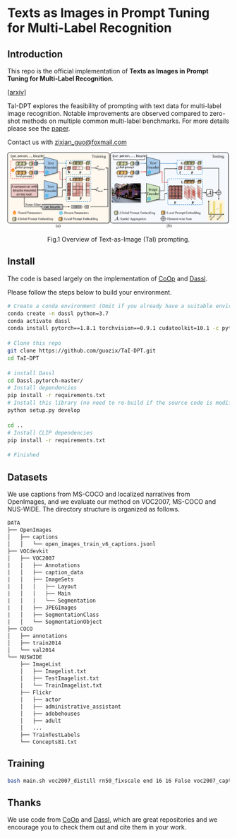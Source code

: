 
# Texts as Images in Prompt Tuning for Multi-Label Recognition


## Introduction

This repo is the official implementation of **Texts as Images in Prompt Tuning for Multi-Label Recognition**.

[[arxiv](https://arxiv.org/abs/2211.12739)]

TaI-DPT explores the feasibility of prompting with text data for multi-label image recognition. Notable improvements are observed compared to zero-shot methods on multiple common multi-label benchmarks. For more details please see the [paper](https://arxiv.org/abs/2211.12739).

Contact us with zixian_guo@foxmail.com


<center>
<img src="./figures/cvpr2023figbig.png">

Fig.1 Overview of Text-as-Image (TaI) prompting.
</center>

## Install

The code is based largely on the implementation of [CoOp](https://github.com/KaiyangZhou/CoOp) and [Dassl](https://github.com/KaiyangZhou/Dassl.pytorch).


Please follow the steps below to build your environment.

```bash
# Create a conda environment (Omit if you already have a suitable environment)
conda create -n dassl python=3.7
conda activate dassl
conda install pytorch==1.8.1 torchvision==0.9.1 cudatoolkit=10.1 -c pytorch  # torch (version >= 1.7.1)

# Clone this repo
git clone https://github.com/guozix/TaI-DPT.git
cd TaI-DPT

# install Dassl
cd Dassl.pytorch-master/
# Install dependencies
pip install -r requirements.txt
# Install this library (no need to re-build if the source code is modified)
python setup.py develop

cd ..
# Install CLIP dependencies
pip install -r requirements.txt

# Finished
```

## Datasets
We use captions from MS-COCO and localized narratives from OpenImages, and we evaluate our method on VOC2007, MS-COCO and NUS-WIDE.
The directory structure is organized as follows.
```
DATA
├── OpenImages
│   ├── captions
│   │   └── open_images_train_v6_captions.jsonl
├── VOCdevkit
│   ├── VOC2007
|   │   ├── Annotations
|   │   ├── caption_data
|   │   ├── ImageSets
|   │   │   ├── Layout
|   │   │   ├── Main
|   │   │   └── Segmentation
|   │   ├── JPEGImages
|   │   ├── SegmentationClass
|   │   └── SegmentationObject
├── COCO
│   ├── annotations
│   ├── train2014
│   └── val2014
└── NUSWIDE
    ├── ImageList
    │   ├── Imagelist.txt
    │   ├── TestImagelist.txt
    │   └── TrainImagelist.txt
    ├── Flickr
    │   ├── actor
    │   ├── administrative_assistant
    │   ├── adobehouses
    │   ├── adult
    │   ...
    ├── TrainTestLabels
    └── Concepts81.txt
```
<!-- We provide images of NUS-WIDE used in our experiments:
https://pan.baidu.com/s/1Bj-7fdrZAvUJPqAKrUkbbQ  (verification code: s6oj) -->

## Training

``` bash
bash main.sh voc2007_distill rn50_fixscale end 16 16 False voc2007_caption_distill_abinf 0 6
```


## Thanks

We use code from [CoOp](https://github.com/KaiyangZhou/CoOp) and [Dassl](https://github.com/KaiyangZhou/Dassl.pytorch), which are great repositories and we encourage you to check them out and cite them in your work.